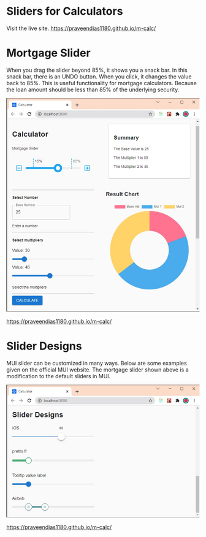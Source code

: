 # Sliders for Calculators

Visit the live site.
https://praveendias1180.github.io/m-calc/

# Mortgage Slider

When you drag the slider beyond 85%, it shows you a snack bar. In this snack bar, there is an UNDO button. When you click, it changes the value back to 85%. This is useful functionality for mortgage calculators. Because the loan amount should be less than 85% of the underlying security.

![01-slider-demo](./images/01-slider-demo.jpg)

https://praveendias1180.github.io/m-calc/

# Slider Designs

MUI slider can be customized in many ways. Below are some examples given on the official MUI website. The mortgage slider shown above is a modification to the default sliders in MUI.

![02-slider-designs](./images/02-slider-designs.jpg)

https://praveendias1180.github.io/m-calc/
